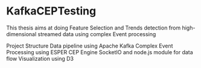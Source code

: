 # KafkaCEPTesting

This thesis aims at doing Feature Selection and Trends detection from high-dimensional streamed data using complex Event processing

Project Structure
Data pipeline using Apache Kafka
Complex Event Processing using ESPER CEP Engine
SocketIO and node.js module for data flow
Visualization using D3
